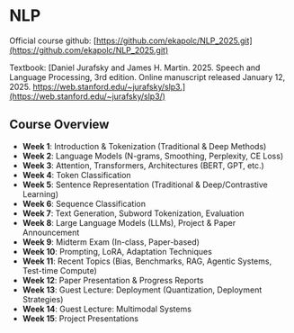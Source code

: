 # NLP

Official course github: [https://github.com/ekapolc/NLP_2025.git](https://github.com/ekapolc/NLP_2025.git)

Textbook: [Daniel Jurafsky and James H. Martin. 2025. Speech and Language Processing, 3rd edition. Online manuscript released January 12, 2025. https://web.stanford.edu/~jurafsky/slp3.](https://web.stanford.edu/~jurafsky/slp3/)

## Course Overview

- **Week 1**: Introduction & Tokenization (Traditional & Deep Methods)
- **Week 2**: Language Models (N-grams, Smoothing, Perplexity, CE Loss)
- **Week 3**: Attention, Transformers, Architectures (BERT, GPT, etc.)
- **Week 4**: Token Classification
- **Week 5**: Sentence Representation (Traditional & Deep/Contrastive Learning)
- **Week 6**: Sequence Classification
- **Week 7**: Text Generation, Subword Tokenization, Evaluation
- **Week 8**: Large Language Models (LLMs), Project & Paper Announcement
- **Week 9**: Midterm Exam (In-class, Paper-based)
- **Week 10**: Prompting, LoRA, Adaptation Techniques
- **Week 11**: Recent Topics (Bias, Benchmarks, RAG, Agentic Systems, Test-time Compute)
- **Week 12**: Paper Presentation & Progress Reports
- **Week 13**: Guest Lecture: Deployment (Quantization, Deployment Strategies)
- **Week 14**: Guest Lecture: Multimodal Systems
- **Week 15**: Project Presentations